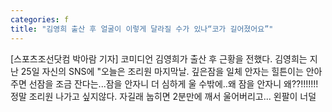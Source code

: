 ```yaml
---
categories: f
title: "김영희 출산 후 얼굴이 이렇게 달라질 수가 있나“코가 길어졌어요”"
---
```

[스포츠조선닷컴 박아람 기자] 코미디언 김영희가 출산 후 근황을 전했다. 김영희는 지난 25일 자신의 SNS에 "오늘은 조리원 마지막날. 깊은잠을 일체 안자는 힐튼이는 안아주면 선잠을 조금 잔다는...잠을 안자니 더 심하게 울 수밖에..왜 잠을 안자니 왜??!!!!!!! 정말 조리원 나가고 싶지않다. 자길래 눕히면 2분만에 깨서 울어버리고... 왼팔이 너덜